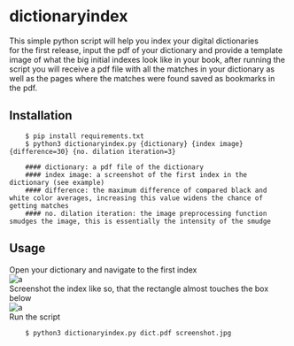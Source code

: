 # dictionaryindex
This simple python script will help you index your digital dictionaries <br>
for the first release, input the pdf of your dictionary and provide a template image of what the big initial indexes look like in your book, after running the script you will receive a pdf file with all the matches in your dictionary as well as the pages where the matches were found saved as bookmarks in the pdf.
## Installation

        $ pip install requirements.txt
        $ python3 dictionaryindex.py {dictionary} {index image} {difference=30} {no. dilation iteration=3}
        
        #### dictionary: a pdf file of the dictionary
        #### index image: a screenshot of the first index in the dictionary (see example)
        #### difference: the maximum difference of compared black and white color averages, increasing this value widens the chance of getting matches
        #### no. dilation iteration: the image preprocessing function smudges the image, this is essentially the intensity of the smudge
## Usage
Open your dictionary and navigate to the first index<br>
![a](https://user-images.githubusercontent.com/98118881/155221332-41a3c7c3-4714-4ea2-8908-b6d55a4aea33.png)
<br>Screenshot the index like so, that the rectangle almost touches the box below<br>
![a](https://user-images.githubusercontent.com/98118881/155221167-44f27f96-2ae8-401c-b462-cba01928759d.jpg)
<br>Run the script<br>

        $ python3 dictionaryindex.py dict.pdf screenshot.jpg
        

